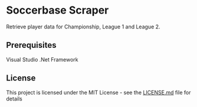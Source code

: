 # Soccerbase Scraper

Retrieve player data for Championship, League 1 and League 2.

## Prerequisites

Visual Studio
.Net Framework

## License

This project is licensed under the MIT License - see the [LICENSE.md](LICENSE.md) file for details

